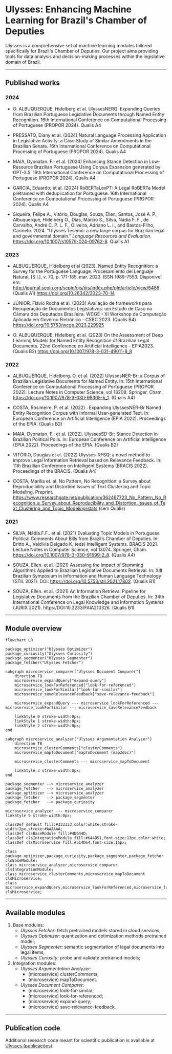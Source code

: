 # Ulysses: Enhancing Machine Learning for Brazil's Chamber of Deputies

Ulysses is a comprehensive set of machine learning modules tailored specifically for Brazil's Chamber of Deputies. Our project aims providing tools for data analysis and decision-making processes within the legislative domain of Brazil.

---

## Published works

### 2024

- O. ALBUQUERQUE, Hidelberg et al. UlyssesNERQ: Expanding Queries from Brazilian Portuguese Legislative Documents through Named Entity Recognition. 16th International Conference on Computational Processing of Portuguese (PROPOR 2024). Qualis A4

- PRESSATO, Diany et al. (2024) Natural Language Processing Application in Legislative Activity: a Case Study of Similar Amendments in the Brazilian Senate. 16th International Conference on Computational Processing of Portuguese (PROPOR 2024). Qualis A4

- MAIA, Dyonatan. F.; et al. (2024) Enhancing Stance Detection in Low-Resource Brazilian Portuguese Using Corpus Expansion generated by GPT-3.5. 16th International Conference on Computational Processing of Portuguese (PROPOR 2024). Qualis A4

- GARCIA, Eduardo; et al. (2024) RoBERTaLexPT: A Legal RoBERTa Model pretrained with deduplication for Portuguese. 16th International Conference on Computational Processing of Portuguese (PROPOR 2024). Qualis A4

- Siqueira, Felipe A., Vitório, Douglas, Souza, Ellen, Santos, José A. P., Albuquerque, Hidelberg O., Dias, Márcio S., Silva, Nádia F. F., de Carvalho, André C. P. L. F., Oliveira, Adriano L. I., and Bastos-Filho, Carmelo. 2024. "Ulysses Tesemõ: a new large corpus for Brazilian legal and governmental domain." *Language Resources and Evaluation*. https://doi.org/10.1007/s10579-024-09762-8. Qualis A1

### 2023

- ALBUQUERQUE, Hidelberg et al (2023). Named Entity Recognition: a Survey for the Portuguese Language. Procesamiento del Lenguaje Natural, [S.l.], v. 70, p. 171-185, mar. 2023. ISSN 1989-7553. Disponível em: <http://journal.sepln.org/sepln/ojs/ojs/index.php/pln/article/view/6488>. (Qualis A1) https://doi.org/10.26342/2023-70-14

- JÚNIOR. Flávio Rocha et al. (2023) Avaliação de frameworks para Recuperação de Documentos Legislativos: um Estudo de Caso na Câmara dos Deputados Brasileira. WCGE - XI Workshop de Computação Aplicada em Governo Eletrônico - CSBC 2023. (Qualis B4)
https://doi.org/10.5753/wcge.2023.229925

- O. ALBUQUERQUE, Hidelberg et al. (2023) On the Assessment of Deep Learning Models for Named Entity Recognition of Brazilian Legal Documents. 22nd Conference on Artificial Intelligence - EPIA2023. (Qualis B2)
https://doi.org/10.1007/978-3-031-49011-8_8

### 2022

- ALBUQUERQUE, Hidelberg. O. et al. (2022) UlyssesNER-Br: a Corpus of Brazilian Legislative Documents for Named Entity. In: 15th International Conference on Computational Processing of Portuguese (PROPOR 2022). Lecture Notes in Computer Science, vol 13208. Springer, Cham. https://doi.org/10.1007/978-3-030-98305-5_1. (Qualis A4) 

- COSTA, Rosimeire. P.  et al. (2022) . Expanding UlyssesNER-Br Named Entity Recognition Corpus with Informal User-generated Text. In: European Conference on Artificial Intelligence (EPIA 2022). Proceedings of the EPIA. (Qualis B2)

- MAIA, Dyonatan. F.; et al. (2022). UlyssesSD-Br: Stance Detection in Brazilian Political Polls.  In: European Conference on Artificial Intelligence (EPIA 2022). Proceedings of the EPIA. (Qualis B2)

- VITÓRIO, Douglas et al. (2022) Ulysses-RFSQ: a novel method to improve Legal Information Retrieval based on Relevance Feedback. In: 11th Brazilian Conference on Intelligent Systems (BRACIS 2022). Proceedings of the BRACIS. (Qualis A4)

- COSTA, Marília et. al. No Pattern, No Recognition: a Survey about Reproducibility and Distortion Issues of Text Clustering and Topic Modeling. Preprint. https://www.researchgate.net/publication/362467723_No_Pattern_No_Recognition_a_Survey_about_Reproducibility_and_Distortion_Issues_of_Text_Clustering_and_Topic_Modeling/stats (sem Qualis)

### 2021

- SILVA, Nádia.F.F.. et al. (2021) Evaluating Topic Models in Portuguese Political Comments About Bills from Brazil’s Chamber of Deputies. In: Britto A., Valdivia Delgado K. (eds) Intelligent Systems. BRACIS 2021. Lecture Notes in Computer Science, vol 13074. Springer, Cham. https://doi.org/10.1007/978-3-030-91699-2_8. (Qualis A4)

- SOUZA, Ellen. et al. (2021) Assessing the Impact of Stemming Algorithms Applied to Brazilian Legislative Documents Retrieval. In: XIII Brazilian Symposium in Information and Human Language Technology (STIL 2021). DOI: https://doi.org/10.5753/stil.2021.17802. (Qualis B1)

- SOUZA, Ellen. et al. (2021) An Information Retrieval Pipeline for Legislative Documents from the Brazilian Chamber of Deputies. In: 34th International Conference on Legal Knowledge and Information Systems (JURIX 2021).  https:/DOI:10.3233/FAIA210326. (Qualis B1)

---

## Module overview 

```mermaid
flowchart LR

package_optimizer("Ulysses Optimizer")
package_curiosity("Ulysses Curiosity")
package_segmenter("Ulysses Segmenter")
package_fetcher("Ulysses Fetcher")

subgraph microservice_comparer["Ulysses Document Comparer"]
    direction TB
    microservice_expandQuery["expand-query"]
    microservice_lookForReferenced["look-for-referenced"]
    microservice_lookForSimilar["look-for-similar"]
    microservice_saveRelevanceFeedback["save-relevance-feedback"]

    microservice_expandQuery --- microservice_lookForReferenced --- microservice_lookForSimilar --- microservice_saveRelevanceFeedback

    linkStyle 0 stroke-width:0px;
    linkStyle 1 stroke-width:0px;
    linkStyle 2 stroke-width:0px;
end

subgraph microservice_analyzer["Ulysses Argumentation Analyzer"]
    direction TB
    microservice_clusterComments["clusterComments"]
    microservice_mapToDocument["mapToDocument (map2doc)"]

    microservice_clusterComments --- microservice_mapToDocument

    linkStyle 3 stroke-width:0px;
end

package_segmenter --> microservice_analyzer
package_fetcher   --> microservice_analyzer
package_optimizer --> microservice_analyzer
package_fetcher   --> package_segmenter
package_fetcher   --> package_curiosity

microservice_analyzer --- microservice_comparer
linkStyle 9 stroke-width:0px;

classDef default fill:#333333,color:white,stroke-width:2px,stroke:#AAAAAA;
classDef clsBaseModule fill:#4D644D;
classDef clsIntegrationModule fill:#644D51,font-size:13px,color:white;
classDef clsMicroservice fill:#514D64,font-size:16px;

class package_optimizer,package_curiosity,package_segmenter,package_fetcher clsBaseModule;
class microservice_analyzer,microservice_comparer clsIntegrationModule;
class microservice_clusterComments,microservice_mapToDocument clsMicroservice;
class microservice_expandQuery,microservice_lookForReferenced,microservice_lookForSimilar,microservice_saveRelevanceFeedback clsMicroservice;
```

---

## Available modules

1. Base modules:
    - *Ulysses Fetcher:* fetch pretrained models stored in cloud services;
    - *Ulysses Optimizer:* quantization and optimization methods pretrained model;
    - *Ulysses Segmenter:* semantic segmentation of legal documents into legal items;
    - *Ulysses Curiosity:* probe and validate pretrained models;
2. Integration modules:
    - *Ulysses Argumentation Analyzer:*
        - (microservice) clusterComments;
        - (microservice) mapToDocument.
    - *Ulysses Document Comparer:*
        - (microservice) look-for-similar;
        - (microservice) look-for-referenced;
        - (microservice) expand-query;
        - (microservice) save-relevance-feedback.

---

## Publication code
Additional research code meant for scientific publication is available at [Ulysses (publicações)](https://github.com/Convenio-Camara-dos-Deputados).
